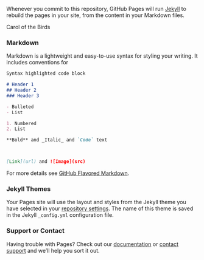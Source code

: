 
<script src="midijs/libtimidity.js" charset="UTF-8"></script>
<script src="midijs/midi.js" charset="UTF-8"></script>


Whenever you commit to this repository, GitHub Pages will run [Jekyll](https://jekyllrb.com/) to rebuild the pages in your site, from the content in your Markdown files.

<a onclick="MIDIjs.play(carolofthebirds_with_metronome.mid)">Carol of the Birds</a>

### Markdown

Markdown is a lightweight and easy-to-use syntax for styling your writing. It includes conventions for

```markdown
Syntax highlighted code block

# Header 1
## Header 2
### Header 3

- Bulleted
- List

1. Numbered
2. List

**Bold** and _Italic_ and `Code` text



[Link](url) and ![Image](src)
```

For more details see [GitHub Flavored Markdown](https://guides.github.com/features/mastering-markdown/).

### Jekyll Themes

Your Pages site will use the layout and styles from the Jekyll theme you have selected in your [repository settings](https://github.com/acstechpages/Yuletide2018/settings). The name of this theme is saved in the Jekyll `_config.yml` configuration file.

### Support or Contact

Having trouble with Pages? Check out our [documentation](https://help.github.com/categories/github-pages-basics/) or [contact support](https://github.com/contact) and we’ll help you sort it out.
